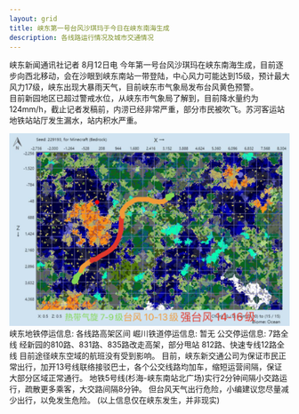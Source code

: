 ```yaml
---
layout: grid
title: 峡东第一号台风沙琪玛于今日在峡东南海生成
description: 各线路运行情况及城市交通情况
---
```

峡东新闻通讯社记者 8月12日电  今年第一号台风沙琪玛在峡东南海生成，目前逐步向西北移动，会在沙眼到峡东南站一带登陆，中心风力可能达到15级，预计最大风力17级，峡东出现大暴雨天气，目前峡东市气象局发布台风黄色预警。  
目前新园地区已超过警戒水位，从峡东市气象局了解到，目前降水量约为124mm/h，截止记者发稿前，内涝已经非常严重，部分市民被吹飞。苏河客运站地铁站站厅发生漏水，站内积水严重。  
<div class="row">
    <div class="col-sm-3 col-xs-4">
        <img src="/assets/typhoon1.png" />
    </div>
峡东地铁停运信息:  
各线路高架区间  
崛川铁道停运信息:  
暂无  
公交停运信息:  
7路全线  
经新园的810路、831路、835路改走高架，部分甩站  
812路、快速专线12路全线  
目前途径峡东空域的航班没有受到影响。  
目前，峡东新交通公司为保证市民正常出行，加开13号线联络接驳巴士，各个公交线路均加车，缩短运营间隔，保证大部分区域正常通行。  
地铁5号线(杉海-峡东南站北广场)实行2分钟间隔小交路运行，疏散更多乘客，大交路间隔8分钟。  
但台风天气出行危险，小编建议您尽量减少出行，以免发生危险。
(以上信息仅在峡东发生，并非现实)